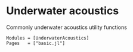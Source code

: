 # Underwater acoustics

Commonly underwater acoustics utility functions

```@autodocs
Modules = [UnderwaterAcoustics]
Pages   = ["basic.jl"]
```
